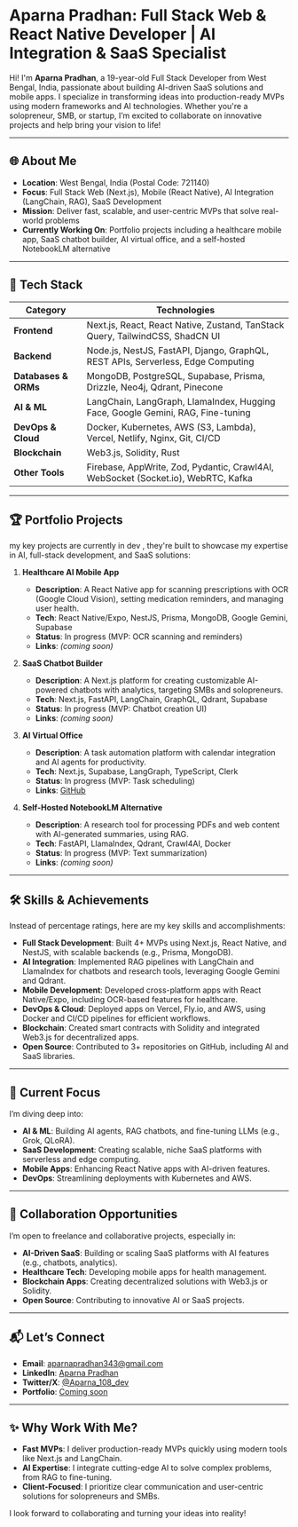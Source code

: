 # Aparna Pradhan: Full Stack Web & React Native Developer | AI Integration & SaaS Specialist

Hi! I'm **Aparna Pradhan**, a 19-year-old Full Stack Developer from West Bengal, India, passionate about building AI-driven SaaS solutions and mobile apps. I specialize in transforming ideas into production-ready MVPs using modern frameworks and AI technologies. Whether you're a solopreneur, SMB, or startup, I’m excited to collaborate on innovative projects and help bring your vision to life!

---

## 🌐 About Me
- **Location**: West Bengal, India (Postal Code: 721140)
- **Focus**: Full Stack Web (Next.js), Mobile (React Native), AI Integration (LangChain, RAG), SaaS Development
- **Mission**: Deliver fast, scalable, and user-centric MVPs that solve real-world problems
- **Currently Working On**: Portfolio projects including a healthcare mobile app, SaaS chatbot builder, AI virtual office, and a self-hosted NotebookLM alternative

---

## 🚀 Tech Stack
| **Category**        | **Technologies**                                                                 |
|---------------------|----------------------------------------------------------------------------------|
| **Frontend**        | Next.js, React, React Native, Zustand, TanStack Query, TailwindCSS, ShadCN UI     |
| **Backend**         | Node.js, NestJS, FastAPI, Django, GraphQL, REST APIs, Serverless, Edge Computing |
| **Databases & ORMs**| MongoDB, PostgreSQL, Supabase, Prisma, Drizzle, Neo4j, Qdrant, Pinecone          |
| **AI & ML**         | LangChain, LangGraph, LlamaIndex, Hugging Face, Google Gemini, RAG, Fine-tuning  |
| **DevOps & Cloud**  | Docker, Kubernetes, AWS (S3, Lambda), Vercel, Netlify, Nginx, Git, CI/CD         |
| **Blockchain**      | Web3.js, Solidity, Rust                                                          |
| **Other Tools**       | Firebase, AppWrite, Zod, Pydantic, Crawl4AI, WebSocket (Socket.io), WebRTC, Kafka|

---

## 🏆 Portfolio Projects
 my key projects are currently in dev , they're built to showcase my expertise in AI, full-stack development, and SaaS solutions:

1. **Healthcare AI Mobile App**  
   - **Description**: A React Native app for scanning prescriptions with OCR (Google Cloud Vision), setting medication reminders, and managing user health.  
   - **Tech**: React Native/Expo, NestJS, Prisma, MongoDB, Google Gemini, Supabase  
   - **Status**: In progress (MVP: OCR scanning and reminders)  
   - **Links**:  *(coming soon)*  

2. **SaaS Chatbot Builder**  
   - **Description**: A Next.js platform for creating customizable AI-powered chatbots with analytics, targeting SMBs and solopreneurs.  
   - **Tech**: Next.js, FastAPI, LangChain, GraphQL, Qdrant, Supabase  
   - **Status**: In progress (MVP: Chatbot creation UI)  
   - **Links**:  *(coming soon)*  

3. **AI Virtual Office**  
   - **Description**: A task automation platform with calendar integration and AI agents for productivity.  
   - **Tech**: Next.js, Supabase, LangGraph, TypeScript, Clerk  
   - **Status**: In progress (MVP: Task scheduling)  
   - **Links**: [GitHub](https://github.com/Aparnap2/agentflow-pro) 
4. **Self-Hosted NotebookLM Alternative**  
   - **Description**: A research tool for processing PDFs and web content with AI-generated summaries, using RAG.  
   - **Tech**: FastAPI, LlamaIndex, Qdrant, Crawl4AI, Docker  
   - **Status**: In progress (MVP: Text summarization)  
   - **Links**: *(coming soon)*  

---

## 🛠 Skills & Achievements
Instead of percentage ratings, here are my key skills and accomplishments:

- **Full Stack Development**: Built 4+ MVPs using Next.js, React Native, and NestJS, with scalable backends (e.g., Prisma, MongoDB).  
- **AI Integration**: Implemented RAG pipelines with LangChain and LlamaIndex for chatbots and research tools, leveraging Google Gemini and Qdrant.  
- **Mobile Development**: Developed cross-platform apps with React Native/Expo, including OCR-based features for healthcare.  
- **DevOps & Cloud**: Deployed apps on Vercel, Fly.io, and AWS, using Docker and CI/CD pipelines for efficient workflows.  
- **Blockchain**: Created smart contracts with Solidity and integrated Web3.js for decentralized apps.  
- **Open Source**: Contributed to 3+ repositories on GitHub, including AI and SaaS libraries.  

---

## 🎯 Current Focus
I’m diving deep into:
- **AI & ML**: Building AI agents, RAG chatbots, and fine-tuning LLMs (e.g., Grok, QLoRA).  
- **SaaS Development**: Creating scalable, niche SaaS platforms with serverless and edge computing.  
- **Mobile Apps**: Enhancing React Native apps with AI-driven features.  
- **DevOps**: Streamlining deployments with Kubernetes and AWS.  

---

## 🤝 Collaboration Opportunities
I’m open to freelance and collaborative projects, especially in:
- **AI-Driven SaaS**: Building or scaling SaaS platforms with AI features (e.g., chatbots, analytics).  
- **Healthcare Tech**: Developing mobile apps for health management.  
- **Blockchain Apps**: Creating decentralized solutions with Web3.js or Solidity.  
- **Open Source**: Contributing to innovative AI or SaaS projects.  

---

## 📬 Let’s Connect
- **Email**: [aparnapradhan343@gmail.com](mailto:aparnapradhan343@gmail.com)  
- **LinkedIn**: [Aparna Pradhan](https://www.linkedin.com/in/aparna-pradhan-06b882215/)  
- **Twitter/X**: [@Aparna_108_dev](https://x.com/Aparna_108_dev)  
- **Portfolio**: [Coming soon](https://example.com)  

---

## ✨ Why Work With Me?
- **Fast MVPs**: I deliver production-ready MVPs quickly using modern tools like Next.js and LangChain.  
- **AI Expertise**: I integrate cutting-edge AI to solve complex problems, from RAG to fine-tuning.  
- **Client-Focused**: I prioritize clear communication and user-centric solutions for solopreneurs and SMBs.  

I look forward to collaborating and turning your ideas into reality!
